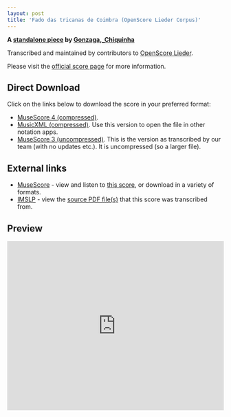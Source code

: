```yaml
---
layout: post
title: 'Fado das tricanas de Coimbra (OpenScore Lieder Corpus)'
---
```


__A [standalone piece](https://fourscoreandmore.org/openscore/lieder/Gonzaga,_Chiquinha/_/) by [Gonzaga,_Chiquinha](https://fourscoreandmore.org/openscore/lieder/Gonzaga,_Chiquinha)__

Transcribed and maintained by contributors to [OpenScore Lieder].

Please visit the [official score page] for more information.

[official score page]: https://musescore.com/openscore-lieder-corpus/scores/6611337
[OpenScore Lieder]: https://musescore.com/openscore-lieder-corpus

## Direct Download

Click on the links below to download the score in your preferred format:
- [MuseScore 4 (compressed)](https://github.com/openscore/lieder/blob/main/scores/Gonzaga,_Chiquinha/_/Fado_das_tricanas_de_Coimbra/lc6611337.mscz?raw=true).
- [MusicXML (compressed)](https://github.com/openscore/lieder/blob/main/scores/Gonzaga,_Chiquinha/_/Fado_das_tricanas_de_Coimbra/lc6611337.mxl?raw=true). Use this version to open the file in other notation apps.
- [MuseScore 3 (uncompressed)](https://github.com/openscore/lieder/blob/main/scores/Gonzaga,_Chiquinha/_/Fado_das_tricanas_de_Coimbra/lc6611337.mscx?raw=true). This is the version as transcribed by our team (with no updates etc.). It is uncompressed (so a larger file).

## External links

- [MuseScore] - view and listen to [this score][MuseScore], or download in a variety of formats.
- [IMSLP] - view the [source PDF file(s)][IMSLP] that this score was transcribed from.

[MuseScore]: https://musescore.com/score/6611337
[IMSLP]: https://imslp.org/wiki/Special:ReverseLookup/606054

## Preview

<iframe width="100%" height="394" src="https://musescore.com/openscore-lieder-corpus/scores/6611337/embed" frameborder="0" allowfullscreen allow="autoplay; fullscreen"></iframe>
